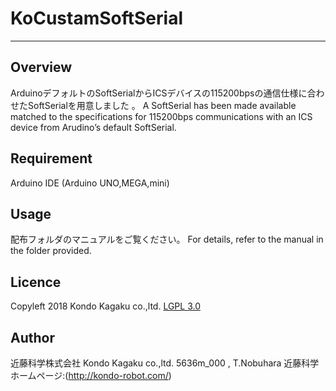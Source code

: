 

# KoCustamSoftSerial
---
## Overview
ArduinoデフォルトのSoftSerialからICSデバイスの115200bpsの通信仕様に合わせたSoftSerialを用意しました 。
A SoftSerial has been made available matched to the specifications for 115200bps communications with an ICS device from Arudino’s default SoftSerial.

## Requirement
Arduino IDE
(Arduino UNO,MEGA,mini)

## Usage
配布フォルダのマニュアルをご覧ください。
For details, refer to the manual in the folder provided.

## Licence
Copyleft 2018 Kondo Kagaku co.,ltd.
[LGPL 3.0](https://www.gnu.org/licenses/lgpl.html)


## Author
近藤科学株式会社
Kondo Kagaku co.,ltd.
5636m_000 , T.Nobuhara
近藤科学ホームページ:(<http://kondo-robot.com/>)
